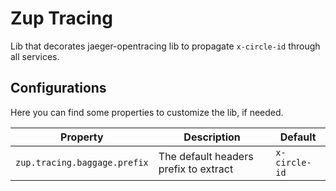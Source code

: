 # Zup Tracing
Lib that decorates jaeger-opentracing lib to propagate `x-circle-id` through all services.

## Configurations
Here you can find some properties to customize the lib, if needed.  

| Property                     | Description                           | Default  |
|------------------------------|---------------------------------------|----------|
| `zup.tracing.baggage.prefix` | The default headers prefix to extract | `x-circle-id` |
